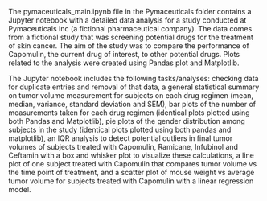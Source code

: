 The pymaceuticals_main.ipynb file in the Pymaceuticals folder contains a Jupyter notebook with a detailed data analysis for a study conducted at Pymaceuticals Inc (a fictional pharmaceutical company). The data comes from a fictional study that was screening potential drugs for the treatment of skin cancer. The aim of the study was to compare the performance of Capomulin, the current drug of interest, to other potential drugs. Plots related to the analysis were created using Pandas plot and Matplotlib. 

The Jupyter notebook includes the following tasks/analyses: checking data for duplicate entries and removal of that data, a general statistical summary on tumor volume measurement for subjects on each drug regimen (mean, median, variance, standard deviation and SEM), bar plots of the number of measurements taken for each drug regimen (identical plots plotted using both Pandas and Matplotlib), pie plots of the gender distribution among subjects in the study (identical plots plotted using both pandas and matplotlib), an IQR analysis to detect potential outliers in final tumor volumes of subjects treated with Capomulin, Ramicane, Infubinol and Ceftamin with a box and whisker plot to visualize these calculations, a line plot of one subject treated with Capomulin that compares tumor volume vs the time point of treatment, and a scatter plot of mouse weight vs average tumor volume for subjects treated with Capomulin with a linear regression model.
